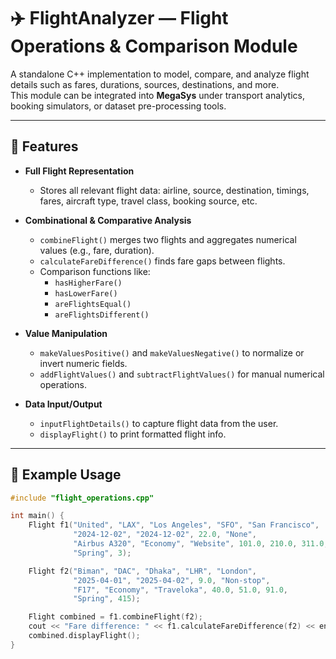 # ✈️ FlightAnalyzer — Flight Operations & Comparison Module

A standalone C++ implementation to model, compare, and analyze flight details such as fares, durations, sources, destinations, and more.  
This module can be integrated into **MegaSys** under transport analytics, booking simulators, or dataset pre-processing tools.

---

## 🚀 Features

- **Full Flight Representation**
  - Stores all relevant flight data: airline, source, destination, timings, fares, aircraft type, travel class, booking source, etc.

- **Combinational & Comparative Analysis**
  - `combineFlight()` merges two flights and aggregates numerical values (e.g., fare, duration).
  - `calculateFareDifference()` finds fare gaps between flights.
  - Comparison functions like:
    - `hasHigherFare()`
    - `hasLowerFare()`
    - `areFlightsEqual()`
    - `areFlightsDifferent()`

- **Value Manipulation**
  - `makeValuesPositive()` and `makeValuesNegative()` to normalize or invert numeric fields.
  - `addFlightValues()` and `subtractFlightValues()` for manual numerical operations.

- **Data Input/Output**
  - `inputFlightDetails()` to capture flight data from the user.
  - `displayFlight()` to print formatted flight info.

---

## 🧩 Example Usage

```cpp
#include "flight_operations.cpp"

int main() {
    Flight f1("United", "LAX", "Los Angeles", "SFO", "San Francisco",
              "2024-12-02", "2024-12-02", 22.0, "None",
              "Airbus A320", "Economy", "Website", 101.0, 210.0, 311.0,
              "Spring", 3);

    Flight f2("Biman", "DAC", "Dhaka", "LHR", "London",
              "2025-04-01", "2025-04-02", 9.0, "Non-stop",
              "F17", "Economy", "Traveloka", 40.0, 51.0, 91.0,
              "Spring", 415);

    Flight combined = f1.combineFlight(f2);
    cout << "Fare difference: " << f1.calculateFareDifference(f2) << endl;
    combined.displayFlight();
}

